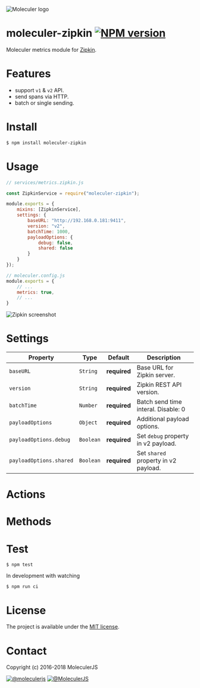 ![Moleculer logo](http://moleculer.services/images/banner.png)

# moleculer-zipkin [![NPM version](https://img.shields.io/npm/v/moleculer-zipkin.svg)](https://www.npmjs.com/package/moleculer-zipkin)

Moleculer metrics module for [Zipkin](https://zipkin.io/).

# Features
- support `v1` & `v2` API.
- send spans via HTTP.
- batch or single sending.

# Install

```bash
$ npm install moleculer-zipkin
```

# Usage

```js
// services/metrics.zipkin.js

const ZipkinService = require("moleculer-zipkin");

module.exports = {
    mixins: [ZipkinService],
    settings: {
        baseURL: "http://192.168.0.181:9411",
        version: "v2",
        batchTime: 1000,
        payloadOptions: {
            debug: false,
            shared: false
        }
    }
});

// moleculer.config.js
module.exports = {
    // ...
    metrics: true,
    // ...
}
```

![Zipkin screenshot](https://files.gitter.im/icebob/yARl/image.png)

<!-- AUTO-CONTENT-START:USAGE -->
<!-- AUTO-CONTENT-END:USAGE -->

<!-- AUTO-CONTENT-TEMPLATE:USAGE
{{#hasExamples}}
{{#each examples}}
{{{this}}}
{{/each}}
{{/hasExamples}}
-->



# Settings

<!-- AUTO-CONTENT-START:SETTINGS -->
| Property | Type | Default | Description |
| -------- | ---- | ------- | ----------- |
| `baseURL` | `String` | **required** | Base URL for Zipkin server. |
| `version` | `String` | **required** | Zipkin REST API version. |
| `batchTime` | `Number` | **required** | Batch send time interal. Disable: 0 |
| `payloadOptions` | `Object` | **required** | Additional payload options. |
| `payloadOptions.debug` | `Boolean` | **required** | Set `debug` property in v2 payload. |
| `payloadOptions.shared` | `Boolean` | **required** | Set `shared` property in v2 payload. |

<!-- AUTO-CONTENT-END:SETTINGS -->

<!-- AUTO-CONTENT-TEMPLATE:SETTINGS
| Property | Type | Default | Description |
| -------- | ---- | ------- | ----------- |
{{#each this}}
| `{{name}}` | {{type}} | {{defaultValue}} | {{description}} |
{{/each}}
{{^this}}
*No settings.*
{{/this}}

-->

# Actions
<!-- AUTO-CONTENT-START:ACTIONS -->
<!-- AUTO-CONTENT-END:ACTIONS -->

<!-- AUTO-CONTENT-TEMPLATE:ACTIONS
{{#each this}}
## `{{name}}` {{#each badges}}{{this}} {{/each}}
{{#since}}
_<sup>Since: {{this}}</sup>_
{{/since}}

{{description}}

### Parameters
| Property | Type | Default | Description |
| -------- | ---- | ------- | ----------- |
{{#each params}}
| `{{name}}` | {{type}} | {{defaultValue}} | {{description}} |
{{/each}}
{{^params}}
*No input parameters.*
{{/params}}

{{#returns}}
### Results
**Type:** {{type}}

{{description}}
{{/returns}}

{{#hasExamples}}
### Examples
{{#each examples}}
{{this}}
{{/each}}
{{/hasExamples}}

{{/each}}
-->

# Methods

<!-- AUTO-CONTENT-START:METHODS -->
<!-- AUTO-CONTENT-END:METHODS -->

<!-- AUTO-CONTENT-TEMPLATE:METHODS
{{#each this}}
## `{{name}}` {{#each badges}}{{this}} {{/each}}
{{#since}}
_<sup>Since: {{this}}</sup>_
{{/since}}

{{description}}

### Parameters
| Property | Type | Default | Description |
| -------- | ---- | ------- | ----------- |
{{#each params}}
| `{{name}}` | {{type}} | {{defaultValue}} | {{description}} |
{{/each}}
{{^params}}
*No input parameters.*
{{/params}}

{{#returns}}
### Results
**Type:** {{type}}

{{description}}
{{/returns}}

{{#hasExamples}}
### Examples
{{#each examples}}
{{this}}
{{/each}}
{{/hasExamples}}

{{/each}}
-->

# Test
```
$ npm test
```

In development with watching

```
$ npm run ci
```

# License
The project is available under the [MIT license](https://tldrlegal.com/license/mit-license).

# Contact
Copyright (c) 2016-2018 MoleculerJS

[![@moleculerjs](https://img.shields.io/badge/github-moleculerjs-green.svg)](https://github.com/moleculerjs) [![@MoleculerJS](https://img.shields.io/badge/twitter-MoleculerJS-blue.svg)](https://twitter.com/MoleculerJS)
